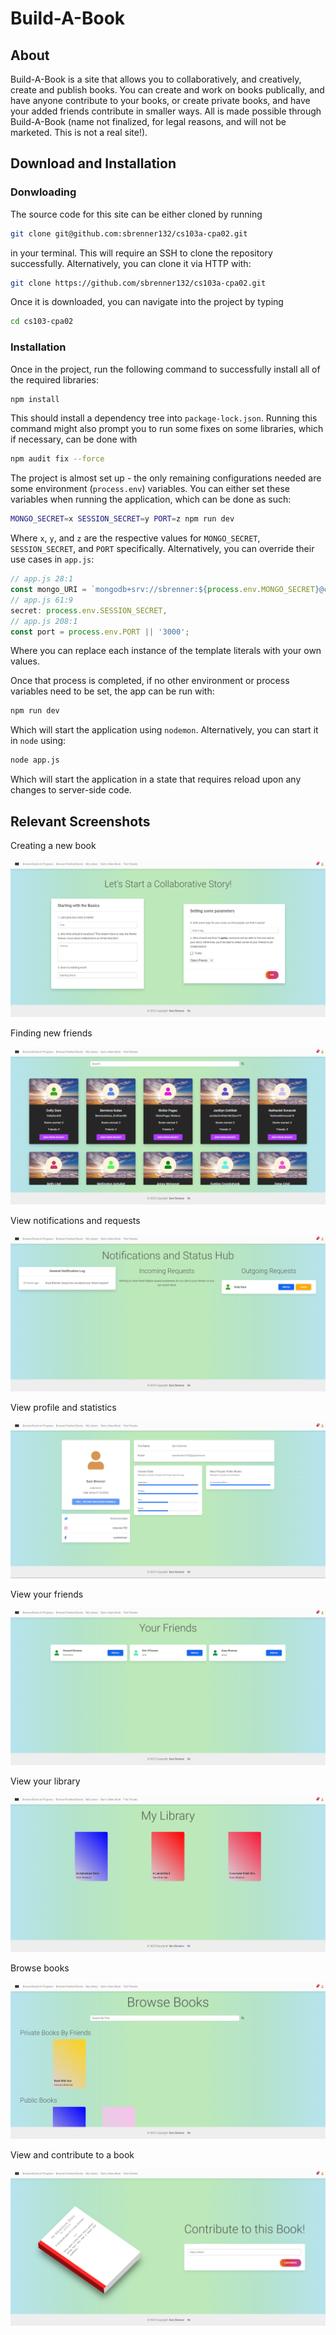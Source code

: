 # Build-A-Book

## About

Build-A-Book is a site that allows you to collaboratively, and creatively, create and publish books. You can create and work on books publically, and have anyone contribute to your books, or create private books, and have your added friends contribute in smaller ways. All is made possible through Build-A-Book (name not finalized, for legal reasons, and will not be marketed. This is not a real site!).
## Download and Installation

### Donwloading

The source code for this site can be either cloned by running

```bash
git clone git@github.com:sbrenner132/cs103a-cpa02.git
```

in your terminal. This will require an SSH to clone the repository successfully. Alternatively, you can clone it via HTTP with:

```bash
git clone https://github.com/sbrenner132/cs103a-cpa02.git
```

Once it is downloaded, you can navigate into the project by typing

```bash
cd cs103-cpa02
```

### Installation

Once in the project, run the following command to successfully install all of the required libraries:

```bash
npm install
```

This should install a dependency tree into `package-lock.json`. Running this command might also prompt you to run some fixes on some libraries, which if necessary, can be done with

```bash
npm audit fix --force
```

The project is almost set up - the only remaining configurations needed are some environment (`process.env`) variables. You can either set these variables when running the application, which can be done as such:

```bash
MONGO_SECRET=x SESSION_SECRET=y PORT=z npm run dev
```

Where `x`, `y`, and `z` are the respective values for `MONGO_SECRET`, `SESSION_SECRET`, and `PORT` specifically. Alternatively, you can override their use cases in `app.js`:

```js
// app.js 28:1
const mongo_URI = `mongodb+srv://sbrenner:${process.env.MONGO_SECRET}@cluster0.uhhej.mongodb.net/myFirstDatabase?retryWrites=true&w=majority`;
// app.js 61:9
secret: process.env.SESSION_SECRET,
// app.js 208:1
const port = process.env.PORT || '3000';
```

Where you can replace each instance of the template literals with your own values.

Once that process is completed, if no other environment or process variables need to be set, the app can be run with:

```bash
npm run dev
```

Which will start the application using `nodemon`. Alternatively, you can start it in `node` using:

```bash
node app.js
```

Which will start the application in a state that requires reload upon any changes to server-side code.

## Relevant Screenshots

Creating a new book

![create a new book](./public/images/createStory.png)

Finding new friends

![find new friends](./public/images/findFriends.png)

View notifications and requests

![notifications](./public/images/notifications.png)

View profile and statistics

![profile](./public/images/profile.png)

View your friends

![view friends](./public/images/friends.png)

View your library

![view library](./public/images/library.png)

Browse books

![browse books](./public/images/browse.png)

View and contribute to a book

![view and contribute to a book](./public/images/contribute.png)